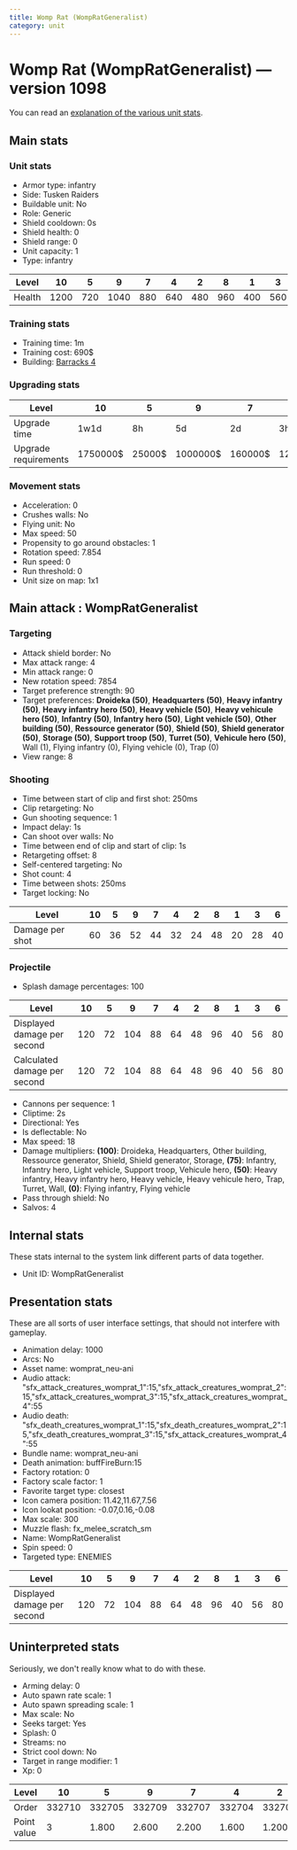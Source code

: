 ```yaml
---
title: Womp Rat (WompRatGeneralist)
category: unit
---
```


# Womp Rat (WompRatGeneralist) — version 1098

You can read an [explanation  of the various unit stats](unitexplained.md).

## Main stats

### Unit stats

  * Armor type: infantry
  * Side: Tusken Raiders
  * Buildable unit: No
  * Role: Generic
  * Shield cooldown: 0s
  * Shield health: 0
  * Shield range: 0
  * Unit capacity: 1
  * Type: infantry

|Level |10  |5  |9   |7  |4  |2  |8  |1  |3  |6  |
|------|----|---|----|---|---|---|---|---|---|---|
|Health|1200|720|1040|880|640|480|960|400|560|800|


### Training stats

  * Training time: 1m
  * Training cost: 690$
  * Building: [Barracks 4](smugglerBarracks.html)

### Upgrading stats

|Level               |10      |5     |9       |7      |4     |2    |8      |1    |3    |6      |
|--------------------|--------|------|--------|-------|------|-----|-------|-----|-----|-------|
|Upgrade time        |1w1d    |8h    |5d      |2d     |3h30m |15m  |3d12h  |0s   |1h   |1d     |
|Upgrade requirements|1750000$|25000$|1000000$|160000$|12500$|7000$|320000$|5000$|9000$|100000$|


### Movement stats

  * Acceleration: 0
  * Crushes walls: No
  * Flying unit: No
  * Max speed: 50
  * Propensity to go around obstacles: 1
  * Rotation speed: 7.854
  * Run speed: 0
  * Run threshold: 0
  * Unit size on map: 1x1

## Main attack : WompRatGeneralist

### Targeting

  * Attack shield border: No
  * Max attack range: 4
  * Min attack range: 0
  * New rotation speed: 7854
  * Target preference strength: 90
  * Target preferences: **Droideka (50)**, **Headquarters (50)**, **Heavy infantry (50)**, **Heavy infantry hero (50)**, **Heavy vehicle (50)**, **Heavy vehicule hero (50)**, **Infantry (50)**, **Infantry hero (50)**, **Light vehicle (50)**, **Other building (50)**, **Ressource generator (50)**, **Shield (50)**, **Shield generator (50)**, **Storage (50)**, **Support troop (50)**, **Turret (50)**, **Vehicule hero (50)**, Wall (1), Flying infantry (0), Flying vehicle (0), Trap (0)
  * View range: 8

### Shooting

  * Time between start of clip and first shot: 250ms
  * Clip retargeting: No
  * Gun shooting sequence: 1
  * Impact delay: 1s
  * Can shoot over walls: No
  * Time between end of clip and start of clip: 1s
  * Retargeting offset: 8
  * Self-centered targeting: No
  * Shot count: 4
  * Time between shots: 250ms
  * Target locking: No

|Level          |10|5 |9 |7 |4 |2 |8 |1 |3 |6 |
|---------------|--|--|--|--|--|--|--|--|--|--|
|Damage per shot|60|36|52|44|32|24|48|20|28|40|


### Projectile

  * Splash damage percentages: 100

|Level                       |10 |5 |9  |7 |4 |2 |8 |1 |3 |6 |
|----------------------------|---|--|---|--|--|--|--|--|--|--|
|Displayed damage per second |120|72|104|88|64|48|96|40|56|80|
|Calculated damage per second|120|72|104|88|64|48|96|40|56|80|


  * Cannons per sequence: 1
  * Cliptime: 2s
  * Directional: Yes
  * Is deflectable: No
  * Max speed: 18
  * Damage multipliers: **(100)**: Droideka, Headquarters, Other building, Ressource generator, Shield, Shield generator, Storage, **(75)**: Infantry, Infantry hero, Light vehicle, Support troop, Vehicule hero, **(50)**: Heavy infantry, Heavy infantry hero, Heavy vehicle, Heavy vehicule hero, Trap, Turret, Wall, **(0)**: Flying infantry, Flying vehicle
  * Pass through shield: No
  * Salvos: 4

## Internal stats

These stats internal to the system link different parts of data together.

  * Unit ID: WompRatGeneralist

## Presentation stats

These are all sorts of user interface settings, that should not interfere with gameplay.

  * Animation delay: 1000
  * Arcs: No
  * Asset name: womprat_neu-ani
  * Audio attack: "sfx_attack_creatures_womprat_1":15,"sfx_attack_creatures_womprat_2":15,"sfx_attack_creatures_womprat_3":15,"sfx_attack_creatures_womprat_4":55
  * Audio death: "sfx_death_creatures_womprat_1":15,"sfx_death_creatures_womprat_2":15,"sfx_death_creatures_womprat_3":15,"sfx_attack_creatures_womprat_4":55
  * Bundle name: womprat_neu-ani
  * Death animation: buffFireBurn:15
  * Factory rotation: 0
  * Factory scale factor: 1
  * Favorite target type: closest
  * Icon camera position: 11.42,11.67,7.56
  * Icon lookat position: -0.07,0.16,-0.08
  * Max scale: 300
  * Muzzle flash: fx_melee_scratch_sm
  * Name: WompRatGeneralist
  * Spin speed: 0
  * Targeted type: ENEMIES

|Level                      |10 |5 |9  |7 |4 |2 |8 |1 |3 |6 |
|---------------------------|---|--|---|--|--|--|--|--|--|--|
|Displayed damage per second|120|72|104|88|64|48|96|40|56|80|


## Uninterpreted stats

Seriously, we don't really know what to do with these.

  * Arming delay: 0
  * Auto spawn rate scale: 1
  * Auto spawn spreading scale: 1
  * Max scale: No
  * Seeks target: Yes
  * Splash: 0
  * Streams: no
  * Strict cool down: No
  * Target in range modifier: 1
  * Xp: 0

|Level      |10    |5     |9     |7     |4     |2     |8     |1     |3     |6     |
|-----------|------|------|------|------|------|------|------|------|------|------|
|Order      |332710|332705|332709|332707|332704|332702|332708|332701|332703|332706|
|Point value|3     |1.800 |2.600 |2.200 |1.600 |1.200 |2.400 |1     |1.400 |2     |



